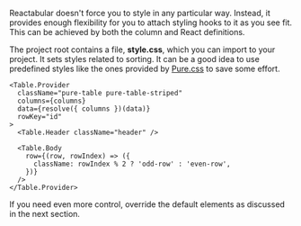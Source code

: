 Reactabular doesn't force you to style in any particular way. Instead, it provides enough flexibility for you to attach styling hooks to it as you see fit. This can be achieved by both the column and React definitions.

The project root contains a file, **style.css**, which you can import to your project. It sets styles related to sorting. It can be a good idea to use predefined styles like the ones provided by [Pure.css](http://purecss.io/) to save some effort.

```react
<Table.Provider
  className="pure-table pure-table-striped"
  columns={columns}
  data={resolve({ columns })(data)}
  rowKey="id"
>
  <Table.Header className="header" />

  <Table.Body
    row={(row, rowIndex) => ({
      className: rowIndex % 2 ? 'odd-row' : 'even-row',
    })}
  />
</Table.Provider>
```

If you need even more control, override the default elements as discussed in the next section.
